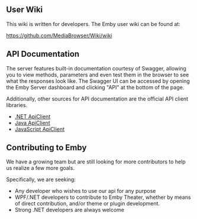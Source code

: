 ## User Wiki
This wiki is written for developers. The Emby user wiki can be found at:

https://github.com/MediaBrowser/Wiki/wiki

## API Documentation
The server features built-in documentation courtesy of Swagger, allowing you to view methods, parameters and even test them in the browser to see what the responses look like. The Swagger UI can be accessed by opening the Emby Server dashboard and clicking "API" at the bottom of the page.

Additionally, other sources for API documentation are the official API client libraries.

* [.NET ApiClient](https://github.com/MediaBrowser/Emby.ApiClient)
* [Java ApiClient](https://github.com/MediaBrowser/Emby.ApiClient.Java)
* [JavaScript ApiClient](https://github.com/MediaBrowser/Emby.ApiClient.Javascript)

## Contributing to Emby
We have a growing team but are still looking for more contributors to help us realize a few more goals.

Specifically, we are seeking:

* Any developer who wishes to use our api for any purpose
* WPF/.NET developers to contribute to Emby Theater, whether by means of direct contribution, and/or theme or plugin development.
* Strong .NET developers are always welcome